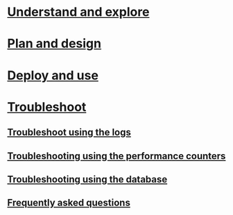 # [Understand and explore](/advanced-threat-analytics/understand-explore/what-is-ata)
# [Plan and design](/advanced-threat-analytics/plan-design/ata-capacity-planning)
# [Deploy and use](/advanced-threat-analytics/deploy-use/install-ata)
# [Troubleshoot](troubleshooting-ata-using-logs.md)
## [Troubleshoot using the logs](troubleshooting-ata-using-logs.md)
## [Troubleshooting using the performance counters](troubleshooting-ata-using-perf-counters.md)
## [Troubleshooting using the database](troubleshooting-ata-using-ata-database.md)
## [Frequently asked questions](ata-technical-faq.md)
